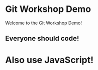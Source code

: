 # Git Workshop Demo
Welcome to the Git Workshop Demo!

## Everyone should code!
# Also use JavaScript!

